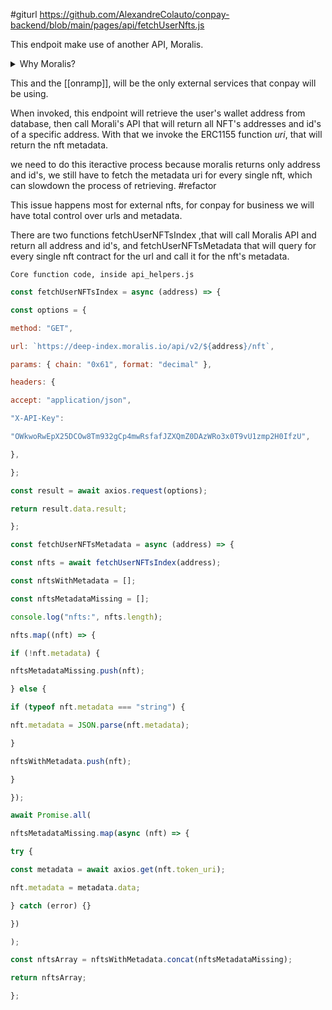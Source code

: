 #giturl https://github.com/AlexandreColauto/conpay-backend/blob/main/pages/api/fetchUserNfts.js

This endpoit make use of another API, Moralis.
<details><summary>Why Moralis?</summary>
 Moralis indexes all nft transactions on a chain and provide all transactions information, with that it's possible to query all nft's that a certain wallet hold. it's possible to build our own indexer, but seems like reinventing the whell.</details>

This and the [[onramp]], will be the only external services that conpay will be using.

When invoked, this endpoint will retrieve the user's wallet address from database, then call Morali's API that will return all NFT's addresses and id's of a specific address. With that we invoke the ERC1155 function *uri*, that will return the nft metadata.

we need to do this iteractive process because moralis returns only address and id's, we still have to fetch the metadata uri for every single nft, which can slowdown the process of retrieving. #refactor 

This issue happens most for external nfts, for conpay for business we will have total control over urls and metadata.

There are two functions fetchUserNFTsIndex ,that will call Moralis API and return all address and id's, and fetchUserNFTsMetadata that will query for every single nft contract for the url and call it for the nft's metadata.



	Core function code, inside api_helpers.js
``` Javascript
const fetchUserNFTsIndex = async (address) => {

const options = {

method: "GET",

url: `https://deep-index.moralis.io/api/v2/${address}/nft`,

params: { chain: "0x61", format: "decimal" },

headers: {

accept: "application/json",

"X-API-Key":

"OWkwoRwEpX25DCOw8Tm932gCp4mwRsfafJZXQmZ0DAzWRo3x0T9vU1zmp2H0IfzU",

},

};

const result = await axios.request(options);

return result.data.result;

};

const fetchUserNFTsMetadata = async (address) => {

const nfts = await fetchUserNFTsIndex(address);

const nftsWithMetadata = [];

const nftsMetadataMissing = [];

console.log("nfts:", nfts.length);

nfts.map((nft) => {

if (!nft.metadata) {

nftsMetadataMissing.push(nft);

} else {

if (typeof nft.metadata === "string") {

nft.metadata = JSON.parse(nft.metadata);

}

nftsWithMetadata.push(nft);

}

});

await Promise.all(

nftsMetadataMissing.map(async (nft) => {

try {

const metadata = await axios.get(nft.token_uri);

nft.metadata = metadata.data;

} catch (error) {}

})

);

const nftsArray = nftsWithMetadata.concat(nftsMetadataMissing);

return nftsArray;

};

```